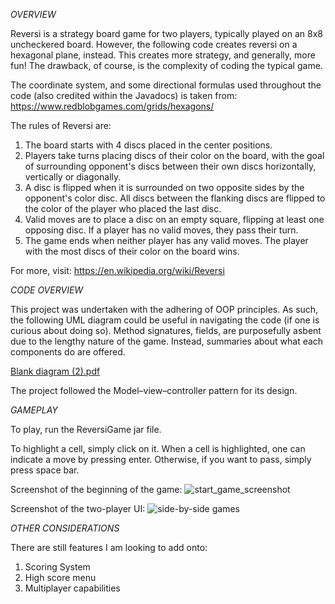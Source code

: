 *OVERVIEW*

Reversi is a strategy board game for two players, typically played on an 8x8 uncheckered board. However, the following code creates reversi on a hexagonal plane, instead.
This creates more strategy, and generally, more fun! The drawback, of course, is the complexity of coding the typical game. 

The coordinate system, and some directional formulas used throughout the code (also credited within the Javadocs) is taken from: https://www.redblobgames.com/grids/hexagons/ 

The rules of Reversi are:
1) The board starts with 4 discs placed in the center positions.
2) Players take turns placing discs of their color on the board, with the goal of surrounding opponent's discs between their own discs horizontally, vertically or diagonally.
3) A disc is flipped when it is surrounded on two opposite sides by the opponent's color disc. All discs between the flanking discs are flipped to the color of the player who placed the last disc.
4) Valid moves are to place a disc on an empty square, flipping at least one opposing disc. If a player has no valid moves, they pass their turn.
5) The game ends when neither player has any valid moves. The player with the most discs of their color on the board wins.

For more, visit: https://en.wikipedia.org/wiki/Reversi

*CODE OVERVIEW* 

This project was undertaken with the adhering of OOP principles. As such, the following UML diagram could be useful in navigating the code (if one is curious about doing so).
Method signatures, fields, are purposefully asbent due to the lengthy nature of the game. Instead, summaries about what each components do are offered. 

[Blank diagram (2).pdf](https://github.com/russellvd/hexagonal-reversi/files/13867713/Blank.diagram.2.pdf)

The project followed the Model–view–controller pattern for its design. 

*GAMEPLAY*

To play, run the ReversiGame jar file. 

To highlight a cell, simply click on it. When a cell is highlighted, one can indicate a move by pressing enter. Otherwise, if you want to pass, 
simply press space bar. 

Screenshot of the beginning of the game:
![start_game_screenshot](https://github.com/russellvd/hexagonal-reversi/assets/60278300/da2376a9-e04e-447d-9de1-b7b73c460b12)

Screenshot of the two-player UI: 
![side-by-side games](https://github.com/russellvd/hexagonal-reversi/assets/60278300/fbfe54ae-1556-43ac-930a-a12d6ef40a9d)


*OTHER CONSIDERATIONS*

There are still features I am looking to add onto:
1) Scoring System
2) High score menu
3) Multiplayer capabilities








